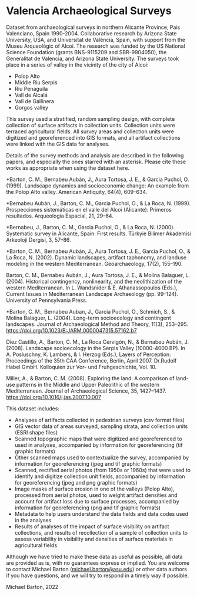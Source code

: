 # Valencia Archaeological Surveys
 
Dataset from archaeological surveys in northern Alicante Province, Pais Valenciano, Spain 1990-2004. Collaborative research by Arizona State University, USA, and Universitat de València, Spain, with support from the Museu Arqueològic of Alcoi. The research was funded by the US National Science Foundation (grants BNS-9115209 and SBR-9904050), the Generalitat de Valencia, and Arizona State University. The surveys took place in a series of valley in the vicinity of the city of Alcoi: 

- Polop Alto
- Middle Riu Serpis
- Riu Penaguila
- Vall de Alcalá
- Vall de Gallinera
- Gorgos valley

This survey used a stratified, random sampling design, with complete collection of surface artifacts in collection units. Collection units were terraced agricultural fields. All survey areas and collection units were digitized and georeferenced into GIS formats, and all artifact collections were linked with the GIS data for analyses. 

Details of the survey methods and analysis are described in the following papers, and especially the ones starred with an asterisk. Please cite these works as appropriate when using the dataset here. 

*Barton, C. M., Bernabeu Aubán, J., Aura Tortosa, J. E., & Garcia Puchol, O. (1999). Landscape dynamics and socioeconomic change: An example from the Polop Alto valley. American Antiquity, 64(4), 609–634.

*Bernabeu Aubán, J., Barton, C. M., Garcia Puchol, O., & La Roca, N. (1999). Prospecciones sistemáticas en el valle del Alcoi (Alicante): Primeros resultados. Arqueología Espacial, 21, 29–64.

*Bernabeu, J., Barton, C. M., Garcia Puchol, O., & La Roca, N. (2000). Systematic survey in Alicante, Spain: First results. Türkyie Bilimer Akademisi Arkeoloji Dergisi, 3, 57–86.

*Barton, C. M., Bernabeu Aubán, J., Aura Tortosa, J. E., Garcia Puchol, O., & La Roca, N. (2002). Dynamic landscapes, artifact taphonomy, and landuse modeling in the western Mediterranean. Geoarchaeology, 17(2), 155–190.

Barton, C. M., Bernabeu Aubán, J., Aura Tortosa, J. E., & Molina Balaguer, L. (2004). Historical contingency, nonlinearity, and the neolithization of the western Mediterranean. In L. Wandsnider & E. Athanassopoulos (Eds.), Current Issues in Mediterranean Landscape Archaeology (pp. 99–124). University of Pennsylvania Press.

*Barton, C. M., Bernabeu Auban, J., Garcia Puchol, O., Schmich, S., & Molina Balaguer, L. (2004). Long-term socioecology and contingent landscapes. Journal of Archaeological Method and Theory, 11(3), 253–295. https://doi.org/10.1023/B:JARM.0000047315.57162.b7

Diez Castillo, A., Barton, C. M., La Roca Cervigón, N., & Bernabeu Aubán, J. (2008). Landscape socioecology in the Serpis Valley (10000-4000 BP). In A. Posluschny, K. Lambers, & I. Herzog (Eds.), Layers of Perception: Proceedings of the 35th CAA Conference, Berlin, April 2007. Dr.Rudolf Habel GmbH. Kolloquien zur Vor- und Fruhgeschichte, Vol. 10.

Miller, A., & Barton, C. M. (2008). Exploring the land: A comparison of land-use patterns in the Middle and Upper Paleolithic of the western Mediterranean. Journal of Archaeological Science, 35, 1427–1437. https://doi.org/10.1016/j.jas.2007.10.007

This dataset includes:
- Analyses of artifacts collected in pedestrian surveys (csv format files)
- GIS vector data of areas surveyed, sampling strata, and collection units (ESRI shape files)
- Scanned topographic maps that were digitized and georeferenced to used in analyses, accompanied by information for georeferencing (tif graphic formats)
- Other scanned maps used to contextualize the survey, accompanied by information for georeferencing (jpeg and tif graphic formats)
- Scanned, rectified aerial photos (from 1950s or 1960s) that were used to identify and digitize collection unit fields, accompanied by information for georeferencing (jpeg and png graphic formats)
- Image masks of surface erosion in one of the valleys (Polop Alto), processed from aerial photos, used to weight artifact densities and account for artifact loss due to surface processes, accompanied by information for georeferencing (png and tif graphic formats)
- Metadata to help users understand the data fields and data codes used in the analyses
- Results of analyses of the impact of surface visibility on artifact collections, and results of recollection of a sample of collection units to assess variability in visibility and densities of surface materials in agricultural fields

Although we have tried to make these data as useful as possible, all data are provided as is, with no guarantees express or implied. You are welcome to contact Michael Barton (michael.barton@asu.edu) or other data authors if you have questions, and we will try to respond in a timely way if possible. 

Michael Barton, 2022
